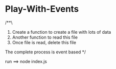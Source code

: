 # Play-With-Events

/**\
1. Create a function to create a file with lots of data
2. Another function to read this file
3. Once file is read, delete this file 

The complete process is event based
 */
 
 run ==> node index.js
